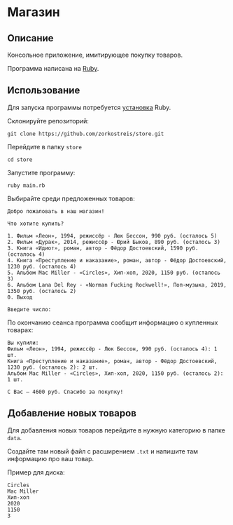 # Магазин

## Описание

Консольное приложение, имитирующее покупку товаров.

Программа написана на [Ruby](https://www.ruby-lang.org/ru/).

## Использование

Для запуска программы потребуется [установка](https://www.ruby-lang.org/ru/documentation/installation/) Ruby.

Склонируйте репозиторий:

```
git clone https://github.com/zorkostreis/store.git
```
Перейдите в папку `store`

```
cd store
```

Запустите программу:

```
ruby main.rb
```

Выбирайте среди предложенных товаров:

```
Добро пожаловать в наш магазин!

Что хотите купить?

1. Фильм «Леон», 1994, режиссёр - Люк Бессон, 990 руб. (осталось 5)
2. Фильм «Дурак», 2014, режиссёр - Юрий Быков, 890 руб. (осталось 3)
3. Книга «Идиот», роман, автор - Фёдор Достоевский, 1590 руб. (осталось 4)
4. Книга «Преступление и наказание», роман, автор - Фёдор Достоевский, 1230 руб. (осталось 4)
5. Альбом Mac Miller - «Circles», Хип-хоп, 2020, 1150 руб. (осталось 3)
6. Альбом Lana Del Rey - «Norman Fucking Rockwell!», Поп-музыка, 2019, 1350 руб. (осталось 2)
0. Выход

Введите число:
```

По окончанию сеанса программа сообщит информацию о купленных товарах:

```
Вы купили:
Фильм «Леон», 1994, режиссёр - Люк Бессон, 990 руб. (осталось 4): 1 шт.
Книга «Преступление и наказание», роман, автор - Фёдор Достоевский, 1230 руб. (осталось 2): 2 шт.
Альбом Mac Miller - «Circles», Хип-хоп, 2020, 1150 руб. (осталось 2): 1 шт.

С Вас — 4600 руб. Спасибо за покупку!
```

## Добавление новых товаров

Для добавления новых товаров перейдите в нужную категорию в папке `data`.

Создайте там новый файл с расширением `.txt` и напишите там информацию про ваш товар.

Пример для диска:

```
Circles
Mac Miller
Хип-хоп
2020
1150
3

```

